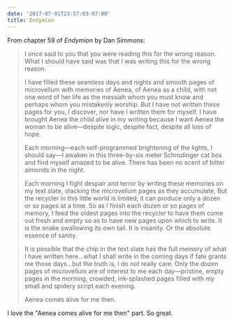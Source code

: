 ```yaml
---
date: '2017-07-01T23:57:03-07:00'
title: Endymion
---
```


From chapter 59 of *Endymion* by Dan Simmons:

>I once said to you that you were reading this for the wrong reason. What I should have said was that I was writing this for the wrong reason.
>
>I have filled these seamless days and nights and smooth pages of microvellum with memories of Aenea, of Aenea as a child, with not one word of her life as the messiah whom you must know and perhaps whom you mistakenly worship. But I have not written these pages for you, I discover, nor have I written them for myself. I have brought Aenea the child alive in my writing because I want Aenea the woman to be alive—despite logic, despite fact, despite all loss of hope.
>
>Each morning—each self-programmed brightening of the lights, I should say—I awaken in this three-by-six meter Schrodinger cat box and find myself amazed to be alive. There has been no scent of bitter almonds in the night.
>
>Each morning I fight despair and terror by writing these memories on my text slate, stacking the microvellum pages as they accumulate. But the recycler in this little world is limited; it can produce only a dozen or so pages at a time. So as I finish each dozen or so pages of memory, I feed the oldest pages into the recycler to have them come out fresh and empty so as to have new pages upon which to write. It is the snake swallowing its own tail. It is insanity. Or the absolute essence of sanity.
>
>It is possible that the chip in the text slate has the full memory of what I have written here…what I shall write in the coming days if fate grants me those days…but the truth is, I do not really care. Only the dozen pages of microvellum are of interest to me each day—pristine, empty pages in the morning, crowded, ink-splashed pages filled with my small and spidery script each evening.
>
>Aenea comes alive for me then.

I love the "Aenea comes alive for me then" part. So great.
